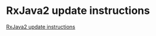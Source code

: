 # RxJava2 update instructions
[RxJava2 update instructions](https://aiwithcloud.com/2022/09/16/rxjava2_update_instructions/)